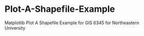 # Plot-A-Shapefile-Example
Matplotlib Plot A Shapefile Example for GIS 6345 for Northeastern University
